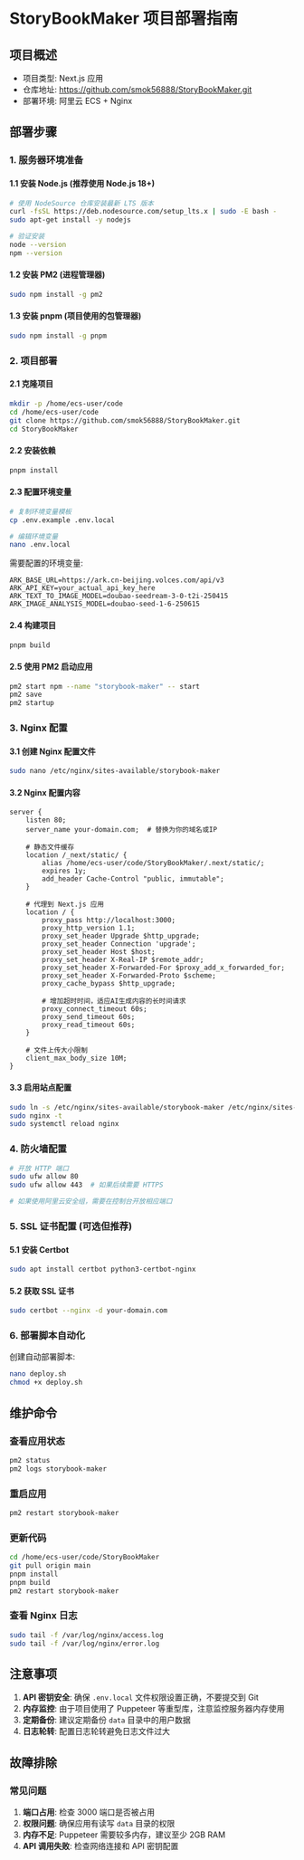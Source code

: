 # StoryBookMaker 项目部署指南

## 项目概述
- 项目类型: Next.js 应用
- 仓库地址: https://github.com/smok56888/StoryBookMaker.git
- 部署环境: 阿里云 ECS + Nginx

## 部署步骤

### 1. 服务器环境准备

#### 1.1 安装 Node.js (推荐使用 Node.js 18+)
```bash
# 使用 NodeSource 仓库安装最新 LTS 版本
curl -fsSL https://deb.nodesource.com/setup_lts.x | sudo -E bash -
sudo apt-get install -y nodejs

# 验证安装
node --version
npm --version
```

#### 1.2 安装 PM2 (进程管理器)
```bash
sudo npm install -g pm2
```

#### 1.3 安装 pnpm (项目使用的包管理器)
```bash
sudo npm install -g pnpm
```

### 2. 项目部署

#### 2.1 克隆项目
```bash
mkdir -p /home/ecs-user/code
cd /home/ecs-user/code
git clone https://github.com/smok56888/StoryBookMaker.git
cd StoryBookMaker
```

#### 2.2 安装依赖
```bash
pnpm install
```

#### 2.3 配置环境变量
```bash
# 复制环境变量模板
cp .env.example .env.local

# 编辑环境变量
nano .env.local
```

需要配置的环境变量:
```env
ARK_BASE_URL=https://ark.cn-beijing.volces.com/api/v3
ARK_API_KEY=your_actual_api_key_here
ARK_TEXT_TO_IMAGE_MODEL=doubao-seedream-3-0-t2i-250415
ARK_IMAGE_ANALYSIS_MODEL=doubao-seed-1-6-250615
```

#### 2.4 构建项目
```bash
pnpm build
```

#### 2.5 使用 PM2 启动应用
```bash
pm2 start npm --name "storybook-maker" -- start
pm2 save
pm2 startup
```

### 3. Nginx 配置

#### 3.1 创建 Nginx 配置文件
```bash
sudo nano /etc/nginx/sites-available/storybook-maker
```

#### 3.2 Nginx 配置内容
```nginx
server {
    listen 80;
    server_name your-domain.com;  # 替换为你的域名或IP

    # 静态文件缓存
    location /_next/static/ {
        alias /home/ecs-user/code/StoryBookMaker/.next/static/;
        expires 1y;
        add_header Cache-Control "public, immutable";
    }

    # 代理到 Next.js 应用
    location / {
        proxy_pass http://localhost:3000;
        proxy_http_version 1.1;
        proxy_set_header Upgrade $http_upgrade;
        proxy_set_header Connection 'upgrade';
        proxy_set_header Host $host;
        proxy_set_header X-Real-IP $remote_addr;
        proxy_set_header X-Forwarded-For $proxy_add_x_forwarded_for;
        proxy_set_header X-Forwarded-Proto $scheme;
        proxy_cache_bypass $http_upgrade;
        
        # 增加超时时间，适应AI生成内容的长时间请求
        proxy_connect_timeout 60s;
        proxy_send_timeout 60s;
        proxy_read_timeout 60s;
    }

    # 文件上传大小限制
    client_max_body_size 10M;
}
```

#### 3.3 启用站点配置
```bash
sudo ln -s /etc/nginx/sites-available/storybook-maker /etc/nginx/sites-enabled/
sudo nginx -t
sudo systemctl reload nginx
```

### 4. 防火墙配置

```bash
# 开放 HTTP 端口
sudo ufw allow 80
sudo ufw allow 443  # 如果后续需要 HTTPS

# 如果使用阿里云安全组，需要在控制台开放相应端口
```

### 5. SSL 证书配置 (可选但推荐)

#### 5.1 安装 Certbot
```bash
sudo apt install certbot python3-certbot-nginx
```

#### 5.2 获取 SSL 证书
```bash
sudo certbot --nginx -d your-domain.com
```

### 6. 部署脚本自动化

创建自动部署脚本:
```bash
nano deploy.sh
chmod +x deploy.sh
```

## 维护命令

### 查看应用状态
```bash
pm2 status
pm2 logs storybook-maker
```

### 重启应用
```bash
pm2 restart storybook-maker
```

### 更新代码
```bash
cd /home/ecs-user/code/StoryBookMaker
git pull origin main
pnpm install
pnpm build
pm2 restart storybook-maker
```

### 查看 Nginx 日志
```bash
sudo tail -f /var/log/nginx/access.log
sudo tail -f /var/log/nginx/error.log
```

## 注意事项

1. **API 密钥安全**: 确保 `.env.local` 文件权限设置正确，不要提交到 Git
2. **内存监控**: 由于项目使用了 Puppeteer 等重型库，注意监控服务器内存使用
3. **定期备份**: 建议定期备份 `data` 目录中的用户数据
4. **日志轮转**: 配置日志轮转避免日志文件过大

## 故障排除

### 常见问题
1. **端口占用**: 检查 3000 端口是否被占用
2. **权限问题**: 确保应用有读写 `data` 目录的权限
3. **内存不足**: Puppeteer 需要较多内存，建议至少 2GB RAM
4. **API 调用失败**: 检查网络连接和 API 密钥配置